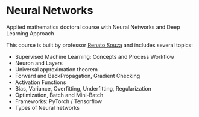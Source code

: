 # Neural Networks
Applied mathematics doctoral course with Neural Networks and Deep Learning Approach

This course is built by professor [Renato Souza](https://github.com/rsouza/NeuralNetworks_Course) and includes several topics:

- Supervised Machine Learning: Concepts and Process Workflow
- Neuron and Layers
- Universal approximation theorem
- Forward and BackPropagation, Gradient Checking
- Activation Functions
- Bias, Variance, Overfitting, Underfitting, Regularization
- Optimization, Batch and Mini-Batch
- Frameworks: PyTorch / Tensorflow
- Types of Neural networks
